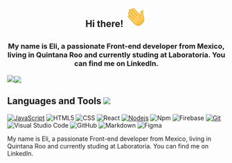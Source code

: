 <h2 align="center"> Hi there! <img src="https://github.com/ABSphreak/ABSphreak/blob/master/gifs/Hi.gif" width="50px"> <h2/>
<h3 align="center">My name is Eli, a passionate Front-end developer from Mexico, living in Quintana Roo and currently studing at Laboratoria. You can find me on LinkedIn.</h3>
<img align="center" src="https://static.vecteezy.com/system/resources/previews/000/242/482/original/female-developer-vector.jpg" width="800px"/>

<img align="left" src="https://github.com/anathayna/anathayna/blob/master/assets/pusheencode.gif"/>

## Languages and Tools <img src="https://github.com/anathayna/anathayna/blob/master/assets/bmo.gif?raw=1" width="50vw"/>

[![JavaScript](https://img.shields.io/badge/-JavaScript-black?style=flat&logo=javascript&link=https://github.com/BRdhanani)](https://github.com/BRdhanani)
![HTML5](https://img.shields.io/badge/-HTML5-333333?style=flat&logo=HTML5)
![CSS](https://img.shields.io/badge/-CSS-333333?style=flat&logo=CSS3&logoColor=1572B6)
![React](https://img.shields.io/badge/-React-333333?style=flat&logo=react)
[![Nodejs](https://img.shields.io/badge/-Nodejs-green?style=flat&logo=Node.js&link=https://github.com/BRdhanani)](https://github.com/BRdhanani)
![Npm](https://img.shields.io/badge/-npm-CB3837?style=flat-square&logo=npm)
![Firebase](https://img.shields.io/badge/-Firebase-FFCA28?style=flat-square&logo=firebase&logoColor=ffffff)
[![Git](https://img.shields.io/badge/-Git-black?style=flat&logo=git&link=https://github.com/BRdhanani)](https://github.com/BRdhanani)
![Visual Studio Code](https://img.shields.io/badge/-Visual%20Studio%20Code-333333?style=flat&logo=visual-studio-code&logoColor=007ACC)
![GitHub](https://img.shields.io/badge/-GitHub-181717?style=flat-square&logo=github)
![Markdown](https://img.shields.io/badge/-Markdown-000000?style=flat-square&logo=markdown)
![Figma](http://img.shields.io/badge/-Figma-30333c?style=flat-square&logo=figma&logoColor=ffffff)




My name is Eli, a passionate Front-end developer from Mexico, living in Quintana Roo and currently studing at Laboratoria. You can find me on LinkedIn.
